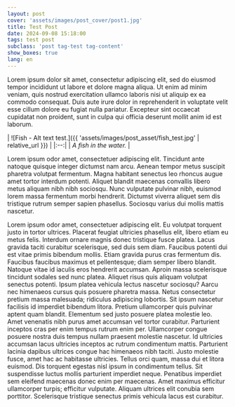 ```yaml
---
layout: post
cover: 'assets/images/post_cover/post1.jpg'
title: Test Post
date: 2024-09-08 15:18:00
tags: test post
subclass: 'post tag-test tag-content'
show_boxes: true
lang: en
---
```


Lorem ipsum dolor sit amet, consectetur adipiscing elit, sed do eiusmod tempor incididunt ut labore et dolore magna aliqua. Ut enim ad minim veniam, quis nostrud exercitation ullamco laboris nisi ut aliquip ex ea commodo consequat. Duis aute irure dolor in reprehenderit in voluptate velit esse cillum dolore eu fugiat nulla pariatur. Excepteur sint occaecat cupidatat non proident, sunt in culpa qui officia deserunt mollit anim id est laborum.

| ![Fish - Alt text test.]({{ 'assets/images/post_asset/fish_test.jpg' | relative_url }}) | 
|:--:| 
| *A fish in the water.* |

Lorem ipsum odor amet, consectetuer adipiscing elit. Tincidunt ante natoque quisque integer dictumst nam arcu. Aenean tempor metus suscipit pharetra volutpat fermentum. Magna habitant senectus leo rhoncus augue amet tortor interdum potenti. Aliquet blandit maecenas convallis libero metus aliquam nibh nibh sociosqu. Nunc vulputate pulvinar nibh, euismod lorem massa fermentum morbi hendrerit. Dictumst viverra aliquet sem dis tristique rutrum semper sapien phasellus. Sociosqu varius dui mollis mattis nascetur.

Lorem ipsum odor amet, consectetuer adipiscing elit. Eu volutpat torquent justo in tortor ultrices. Placerat feugiat ultricies phasellus elit, libero etiam eu metus felis. Interdum ornare magnis donec tristique fusce platea. Lacus gravida taciti curabitur scelerisque, sed duis sem diam. Faucibus potenti dui est vitae primis bibendum mollis. Etiam gravida purus cras fermentum dis. Faucibus faucibus maximus et pellentesque; diam semper libero blandit. Natoque vitae id iaculis eros hendrerit accumsan. Aproin massa scelerisque tincidunt sodales sed nunc platea. Aliquet risus quis aliquam volutpat senectus potenti. Ipsum platea vehicula lectus nascetur sociosqu? Aarcu nec himenaeos cursus quis posuere pharetra massa. Netus consectetur pretium massa malesuada; ridiculus adipiscing lobortis. Sit ipsum nascetur facilisis id imperdiet bibendum litora. Pretium ullamcorper quis pulvinar aptent quam blandit. Elementum sed justo posuere platea molestie leo. Amet venenatis nibh purus amet accumsan vel tortor curabitur. Parturient inceptos cras per enim tempus rutrum enim per. Ullamcorper congue posuere nostra duis tempus nullam praesent molestie nascetur. Id ultricies accumsan lacus ultricies inceptos ac rutrum condimentum mattis. Parturient lacinia dapibus ultrices congue hac himenaeos nibh taciti. Justo molestie fusce, amet hac ac habitasse ultricies. Tellus orci quam, massa dui et litora euismod. Dis torquent egestas nisl ipsum in condimentum tellus. Sit suspendisse luctus mollis parturient imperdiet neque. Penatibus imperdiet sem eleifend maecenas donec enim per maecenas. Amet maximus efficitur ullamcorper turpis; efficitur vulputate. Aliquam ultrices elit conubia sem porttitor. Scelerisque tristique senectus primis vehicula lacus est curabitur.